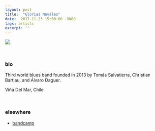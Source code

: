 ```yaml
---
layout: post
title:  "Glorias Navales"
date:  2017-11-23 15:00:00 -0800
tags: artists
excerpt: ''
---
```


![]({{site.url}}/assets/gxnx.jpg)

<br/>


### bio
Third world blues band founded in 2013 by Tomás Salvatierra, Christian Bartlau, and Álvaro Daguer.

Viña Del Mar, Chile

<br/>


### elsewhere

* [bandcamp](https://gxnx.bandcamp.com/)
